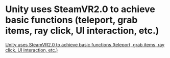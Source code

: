 # Unity uses SteamVR2.0 to achieve basic functions (teleport, grab items, ray click, UI interaction, etc.)
[Unity uses SteamVR2.0 to achieve basic functions (teleport, grab items, ray click, UI interaction, etc.)](https://aiwithcloud.com/2022/09/16/unity_uses_steamvr2-0_to_achieve_basic_functions_teleport_grab_items_ray_click_ui_interaction_etc/)